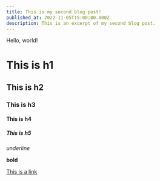 ```yaml
---
title: This is my second blog post!
published_at: 2022-11-05T15:00:00.000Z
description: This is an excerpt of my second blog post.
---
```


Hello, world!

# This is h1

## This is h2

### This is h3

#### This is h4

##### This is h5

_underline_

**bold**

[This is a link](#)

